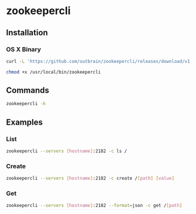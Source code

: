 # zookeepercli

## Installation

### OS X Binary

```sh
curl -L 'https://github.com/outbrain/zookeepercli/releases/download/v1.0.12/zookeepercli-osx-darwin-binary.tar.gz' | tar -xzC /usr/local/bin
```

```sh
chmod +x /usr/local/bin/zookeepercli
```

## Commands

```sh
zookeepercli -h
```

## Examples

### List

```sh
zookeepercli --servers [hostname]:2182 -c ls /
```

### Create

```sh
zookeepercli --servers [hostname]:2182 -c create /[path] [value]
```

### Get

```sh
zookeepercli --servers [hostname]:2182 --format=json -c get /[path]
```
